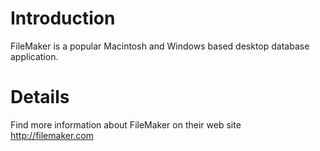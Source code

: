 # Introduction #

FileMaker is a popular Macintosh and Windows based desktop database application.


# Details #

Find more information about FileMaker on their web site http://filemaker.com